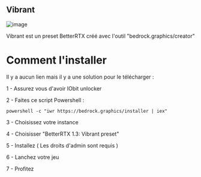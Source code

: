 ## Vibrant
![image](https://github.com/user-attachments/assets/555ea2b2-2429-4dfa-9ffe-d5d21bf8cb75)

Vibrant est un preset BetterRTX créé avec l'outil "bedrock.graphics/creator"
# Comment l'installer
Il y a aucun lien mais il y a une solution pour le télécharger :

1 - Assurez vous d'avoir IObit unlocker

2 - Faites ce script Powershell : 

```powershell -c "iwr https://bedrock.graphics/installer | iex"```

3 - Choisissez votre instance

4 - Choisisser "BetterRTX 1.3: Vibrant preset"

5 - Installez ( Les droits d'admin sont requis )

6 - Lanchez votre jeu

7 - Profitez

